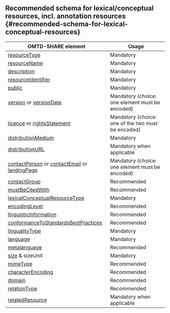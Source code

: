 ## ​Recommended schema for ​lexical/conceptual resources, incl. annotation resources {#recommended-schema-for-lexical-conceptual-resources}

| OMTD-SHARE element | Usage |
| --- | --- |
| [resourceType](/lcr_resourceType.md) | Mandatory |
| [resourceName](/lcr_resourceName.md) | Mandatory |
| [description](/lcr_description.md) | Mandatory  |
| [resourceIdentifier](/lcr_identifier.md) | Mandatory  |
| [public](/lcr_public.md) | Mandatory |
| [version](/lcr_version.md) or [versionDate](/lcr_versionDate.md) | Mandatory \(choice: one element must be encoded) |
| [licence](/lcr_licence.md) or [rightsStatement](\lcr_rightsStatement.md) | Mandatory (choice: one of the two must be encoded) |
| [distributionMedium](/lcr_distributionMedium.md) | Mandatory |
| [distributionURL](/lcr_distributionURL.md) | Mandatory when applicable |
| [contactPerson](\lcr_contactPerson.md) or [contactEmail](/lcr_contactEmail.md) or [landingPage](/lcr_landingPage.md) | Mandatory (choice: one element must be encoded) |
| [contactGroup](\lcr_contactGroup.md) | Recommended |
| [mustBeCitedWith](\lcr_mustBeCitedWith.md) | Recommended |
| [lexicalConceptualResourceType](\lcr_lexicalConceptualResourceType.md) | Mandatory |
| [encodingLevel](\lcr_encodingLevel.md) | Recommended |
| [linguisticInformation](\lcr_linguisticInformation.md) | Recommended |
| [conformanceToStandardsBestPractices](\lcr_conformanceToStandardsBestPractices.md) | Recommended |
| [lingualityType](\lcr_lingualityType.md) | Mandatory |
| [language](\lcr_language.md) | Mandatory |
| [metalanguage](\lcr_metalanguage.md) | Recommended |
| [size](\lcr_size.md) & sizeUnit | Mandatory |
| [mimeType](\lcr_mimeType.md) | Recommended |
| [characterEncoding](\lcr_characterEncoding.md) | Recommended |
| [domain](\lcr_domain.md) | Recommended |
| [relationType](\lcr_relationType.md) | Recommended |
| [relatedResource](\lcr_relatedResource.md) | Mandatory when applicable |



